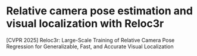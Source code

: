 # Relative camera pose estimation and visual localization with Reloc3r

[CVPR 2025] Reloc3r: Large-Scale Training of Relative Camera Pose Regression for Generalizable, Fast, and Accurate Visual Localization
